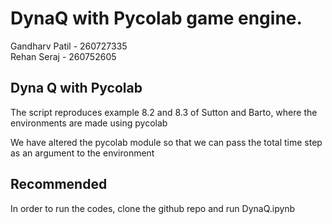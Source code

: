 # DynaQ with Pycolab game engine.
Gandharv Patil - 260727335 <br />
Rehan Seraj - 260752605<br/>
## Dyna Q with Pycolab

The script reproduces example 8.2 and 8.3 of Sutton and Barto, where the environments are made using pycolab

We have altered the pycolab module so that we can pass the total time step as an argument to the environment 




## Recommended
In order to run the codes, clone the github repo and run DynaQ.ipynb
